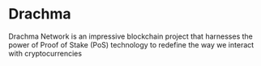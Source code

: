 # Drachma
Drachma Network is an impressive blockchain project that harnesses the power of Proof of Stake (PoS) technology to redefine the way we interact with cryptocurrencies
